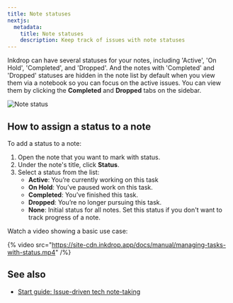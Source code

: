 ```yaml
---
title: Note statuses
nextjs:
  metadata:
    title: Note statuses
    description: Keep track of issues with note statuses
---
```


Inkdrop can have several statuses for your notes, including 'Active', 'On Hold', 'Completed', and 'Dropped'.
And the notes with 'Completed' and 'Dropped' statuses are hidden in the note list by default when you view them via a notebook so you can focus on the active issues.
You can view them by clicking the **Completed** and **Dropped** tabs on the sidebar.

![Note status](/images/issue-driven-note-taking_note_status.png)

## How to assign a status to a note

To add a status to a note:

1. Open the note that you want to mark with status.
2. Under the note's title, click **Status**.
3. Select a status from the list:
   - **Active**: You’re currently working on this task
   - **On Hold**: You’ve paused work on this task.
   - **Completed**: You’ve finished this task.
   - **Dropped**: You’re no longer pursuing this task.
   - **None**: Initial status for all notes. Set this status if you don't want to track progress of a note.

Watch a video showing a basic use case:

{% video src="https://site-cdn.inkdrop.app/docs/manual/managing-tasks-with-status.mp4" /%}

## See also

- [Start guide: Issue-driven tech note-taking](/start-guide/issue-driven-note-taking)

